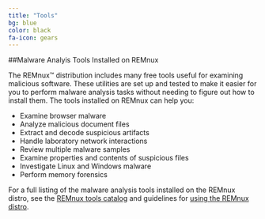 ```yaml
---
title: "Tools"
bg: blue
color: black
fa-icon: gears
---
```


##Malware Analyis Tools Installed on REMnux

The REMnux&trade; distribution includes many free tools useful for examining malicious software. These utilities are set up and tested to make it easier for you to perform malware analysis tasks without needing to figure out how to install them. The tools installed on REMnux can help you:

- Examine browser malware
- Analyze malicious document files
- Extract and decode suspicious artifacts
- Handle laboratory network interactions
- Review multiple malware samples
- Examine properties and contents of suspicious files
- Investigate Linux and Windows malware
- Perform memory forensics

For a full listing of the malware analysis tools installed on the REMnux distro, see the [REMnux tools catalog](https://remnux.org/docs/distro/tools/) and guidelines for [using the REMnux distro](https://remnux.org/docs/distro/use/).
